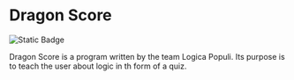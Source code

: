 # Dragon Score
![Static Badge](https://img.shields.io/badge/Verson-1.2.2.0--alpha-%23FF00BF)

Dragon Score is a program written by the team Logica Populi.
Its purpose is to teach the user about logic in th form of a quiz.